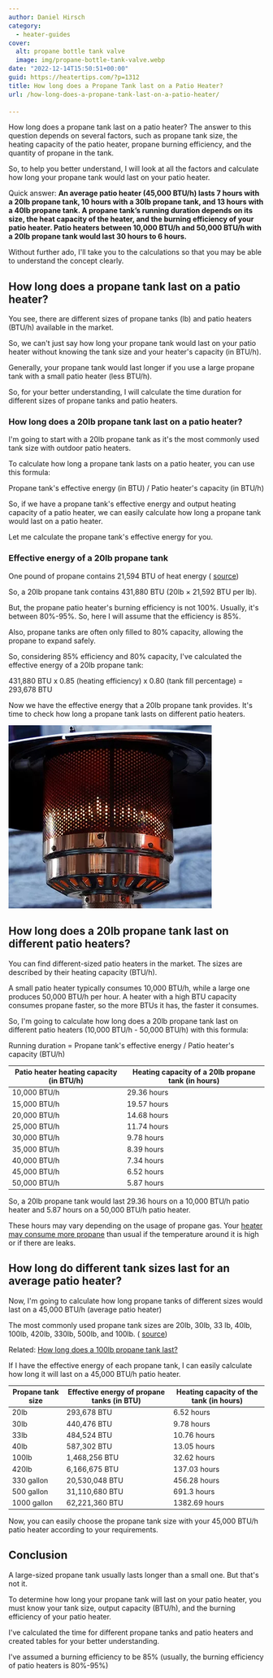 ```yaml
---
author: Daniel Hirsch
category:
  - heater-guides
cover:
  alt: propane bottle tank valve
  image: img/propane-bottle-tank-valve.webp
date: "2022-12-14T15:50:51+00:00"
guid: https://heatertips.com/?p=1312
title: How long does a Propane Tank last on a Patio Heater?
url: /how-long-does-a-propane-tank-last-on-a-patio-heater/

---
```

How long does a propane tank last on a patio heater? The answer to this question depends on several factors, such as propane tank size, the heating capacity of the patio heater, propane burning efficiency, and the quantity of propane in the tank.

So, to help you better understand, I will look at all the factors and calculate how long your propane tank would last on your patio heater.

Quick answer: **An average patio heater (45,000 BTU/h) lasts 7 hours with a 20lb propane tank, 10 hours with a 30lb propane tank, and 13 hours with a 40lb propane tank. A propane tank’s running duration depends on its size, the heat capacity of the heater, and the burning efficiency of your patio heater. Patio heaters between 10,000 BTU/h and 50,000 BTU/h with a 20lb propane tank would last 30 hours to 6 hours.**

Without further ado, I'll take you to the calculations so that you may be able to understand the concept clearly.

## How long does a propane tank last on a patio heater?

You see, there are different sizes of propane tanks (lb) and patio heaters (BTU/h) available in the market.

So, we can't just say how long your propane tank would last on your patio heater without knowing the tank size and your heater's capacity (in BTU/h).

Generally, your propane tank would last longer if you use a large propane tank with a small patio heater (less BTU/h).

So, for your better understanding, I will calculate the time duration for different sizes of propane tanks and patio heaters.

### How long does a 20lb propane tank last on a patio heater?

I'm going to start with a 20lb propane tank as it's the most commonly used tank size with outdoor patio heaters.

To calculate how long a propane tank lasts on a patio heater, you can use this formula:

Propane tank's effective energy (in BTU) / Patio heater's capacity (in BTU/h)

So, if we have a propane tank's effective energy and output heating capacity of a patio heater, we can easily calculate how long a propane tank would last on a patio heater.

Let me calculate the propane tank's effective energy for you.

### Effective energy of a 20lb propane tank

One pound of propane contains 21,594 BTU of heat energy ( [source](https://www.elgas.com.au/blog/389-lpg-conversions-kg-litres-mj-kwh-and-m3/))

So, a 20lb propane tank contains 431,880 BTU (20lb × 21,592 BTU per lb).

But, the propane patio heater's burning efficiency is not 100%. Usually, it's between 80%-95%. So, here I will assume that the efficiency is 85%.

Also, propane tanks are often only filled to 80% capacity, allowing the propane to expand safely.

So, considering 85% efficiency and 80% capacity, I've calculated the effective energy of a 20lb propane tank:

431,880 BTU x 0.85 (heating efficiency) x 0.80 (tank fill percentage) = 293,678 BTU

Now we have the effective energy that a 20lb propane tank provides. It's time to check how long a propane tank lasts on different patio heaters.

![patio heater](/img/patio-heater.webp)

## How long does a 20lb propane tank last on different patio heaters?

You can find different-sized patio heaters in the market. The sizes are described by their heating capacity (BTU/h).

A small patio heater typically consumes 10,000 BTU/h, while a large one produces 50,000 BTU/h per hour. A heater with a high BTU capacity consumes propane faster, so the more BTUs it has, the faster it consumes.

So, I'm going to calculate how long does a 20lb propane tank last on different patio heaters (10,000 BTU/h - 50,000 BTU/h) with this formula:

Running duration = Propane tank's effective energy / Patio heater's capacity (BTU/h)

Patio heater heating capacity (in BTU/h) | Heating capacity of a 20lb propane tank (in hours)  
---------------------------------------- | -------------------------------------------------  
10,000 BTU/h                             | 29.36 hours  
15,000 BTU/h                             | 19.57 hours  
20,000 BTU/h                             | 14.68 hours  
25,000 BTU/h                             | 11.74 hours  
30,000 BTU/h                             | 9.78 hours  
35,000 BTU/h                             | 8.39 hours  
40,000 BTU/h                             | 7.34 hours  
45,000 BTU/h                             | 6.52 hours  
50,000 BTU/h                             | 5.87 hours  

So, a 20lb propane tank would last 29.36 hours on a 10,000 BTU/h patio heater and 5.87 hours on a 50,000 BTU/h patio heater.

These hours may vary depending on the usage of propane gas. Your [heater may consume more propane](/why-is-propane-heater-using-so-much-gas/) than usual if the temperature around it is high or if there are leaks.

## How long do different tank sizes last for an average patio heater?

Now, I'm going to calculate how long propane tanks of different sizes would last on a 45,000 BTU/h (average patio heater)

The most commonly used propane tank sizes are 20lb, 30lb, 33 lb, 40lb, 100lb, 420lb, 330lb, 500lb, and 100lb. ( [source](https://www.couchoilcompany.com/what-size-propane-tank/))

Related: [How long does a 100lb propane tank last?](/how-long-does-a-100lb-propane-tank-last/)

If I have the effective energy of each propane tank, I can easily calculate how long it will last on a 45,000 BTU/h patio heater.

Propane tank size | Effective energy of propane tanks (in BTU) | Heating capacity of the tank (in hours)  
----------------- | -------------------------------------------- | ----------------------------------------  
20lb              | 293,678 BTU                                  | 6.52 hours  
30lb              | 440,476 BTU                                  | 9.78 hours  
33lb              | 484,524 BTU                                  | 10.76 hours  
40lb              | 587,302 BTU                                  | 13.05 hours  
100lb             | 1,468,256 BTU                                | 32.62 hours  
420lb             | 6,166,675 BTU                                | 137.03 hours  
330 gallon        | 20,530,048 BTU                               | 456.28 hours  
500 gallon        | 31,110,680 BTU                               | 691.3 hours  
1000 gallon       | 62,221,360 BTU                               | 1382.69 hours  

Now, you can easily choose the propane tank size with your 45,000 BTU/h patio heater according to your requirements.

## Conclusion

A large-sized propane tank usually lasts longer than a small one. But that's not it.

To determine how long your propane tank will last on your patio heater, you must know your tank size, output capacity (BTU/h), and the burning efficiency of your patio heater.

I've calculated the time for different propane tanks and patio heaters and created tables for your better understanding.

I've assumed a burning efficiency to be 85% (usually, the burning efficiency of patio heaters is 80%-95%)
